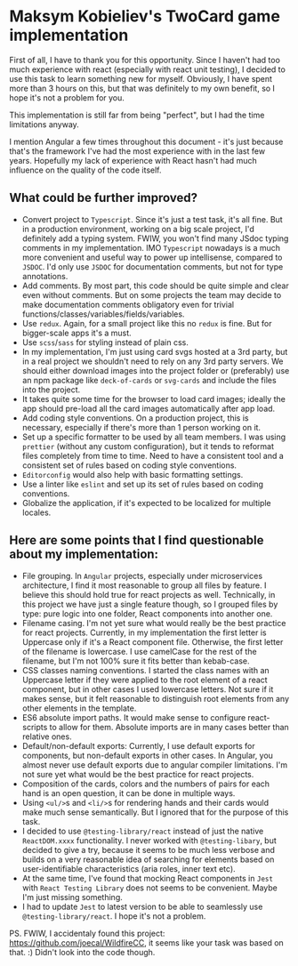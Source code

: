 # Maksym Kobieliev's TwoCard game implementation

First of all, I have to thank you for this opportunity. Since I haven't had too much experience with react (especially with react unit testing), I decided to use this task to learn something new for myself. Obviously, I have spent more than 3 hours on this, but that was definitely to my own benefit, so I hope it's not a problem for you.

This implementation is still far from being "perfect", but I had the time limitations anyway.

I mention Angular a few times throughout this document - it's just because that's the framework I've had the most experience with in the last few years. Hopefully my lack of experience with React hasn't had much influence on the quality of the code itself.

## What could be further improved?
- Convert project to `Typescript`. Since it's just a test task, it's all fine. But in a production environment, working on a big scale project, I'd definitely add a typing system. FWIW, you won't find many JSdoc typing comments in my implementation. IMO `Typescript` nowadays is a much more convenient and useful way to power up intellisense, compared to `JSDOC`. I'd only use `JSDOC` for documentation comments, but not for type annotations.
- Add comments. By most part, this code should be quite simple and clear even without comments. But on some projects the team may decide to make documentation comments obligatory even for trivial functions/classes/variables/fields/variables.
- Use `redux`. Again, for a small project like this no `redux` is fine. But for bigger-scale apps it's a must. 
- Use `scss`/`sass` for styling instead of plain css.
- In my implementation, I'm just using card svgs hosted at a 3rd party, but in a real project we shouldn't need to rely on any 3rd party servers. We should either download images into the project folder or (preferably) use an npm package like `deck-of-cards` or `svg-cards` and include the files into the project.
- It takes quite some time for the browser to load card images; ideally the app should pre-load all the card images automatically after app load.
- Add coding style conventions. On a production project, this is necessary, especially if there's more than 1 person working on it.
- Set up a specific formatter to be used by all team members. I was using `prettier` (without any custom configuration), but it tends to reformat files completely from time to time. Need to have a consistent tool and a consistent set of rules based on coding style conventions.
- `Editorconfig` would also help with basic formatting settings.
- Use a linter like `eslint` and set up its set of rules based on coding conventions.
- Globalize the application, if it's expected to be localized for multiple locales.

## Here are some points that I find questionable about my implementation: 
- File grouping. In `Angular` projects, especially under microservices architecture, I find it most reasonable to group all files by feature. I believe this should hold true for react projects as well. Technically, in this project we have just a single feature though, so I grouped files by type: pure logic into one folder, React components into another one.
- Filename casing. I'm not yet sure what would really be the best practice for react projects. Currently, in my implementation the first letter is Uppercase only if it's a React component file. Otherwise, the first letter of the filename is lowercase. I use camelCase for the rest of the filename, but I'm not 100% sure it fits better than kebab-case.
- CSS classes naming conventions. I started the class names with an Uppercase letter if they were applied to the root element of a react component, but in other cases I used lowercase letters. Not sure if it makes sense, but it felt reasonable to distinguish root elements from any other elements in the template.
- ES6 absolute import paths. It would make sense to configure react-scripts to allow for them. Absolute imports are in many cases better than relative ones.
- Default/non-default exports: Currently, I use default exports for components, but non-default exports in other cases. In Angular, you almost never use default exports due to angular compiler limitations. I'm not sure yet what would be the best practice for react projects.
- Composition of the cards, colors and the numbers of pairs for each hand is an open question, it can be done in multiple ways.
- Using `<ul/>`s and `<li/>`s for rendering hands and their cards would make much sense semantically. But I ignored that for the purpose of this task.
- I decided to use `@testing-library/react` instead of just the native `ReactDOM.xxxx` functionality. I never worked with `@testing-libary`, but decided to give a try, because it seems to be much less verbose and builds on a very reasonable idea of searching for elements based on user-identifiable characteristics (aria roles, inner text etc).
- At the same time, I've found that mocking React components in `Jest` with `React Testing Library` does not seems to be convenient. Maybe I'm just missing something.
- I had to update `Jest` to latest version to be able to seamlessly use `@testing-library/react`. I hope it's not a problem.

PS. FWIW, I accidentaly found this project: https://github.com/joecal/WildfireCC, it seems like your task was based on that. :) Didn't look into the code though.
